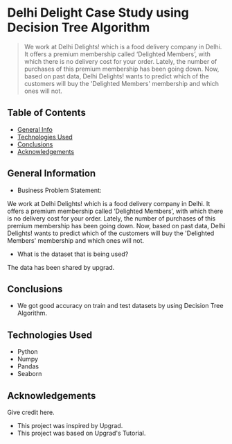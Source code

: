 # Delhi Delight Case Study using Decision Tree Algorithm
> We work at Delhi Delights! which is a food delivery company in Delhi. It offers a premium membership called ‘Delighted Members’, with which there is no delivery cost for your order. Lately, the number of purchases of this premium membership has been going down. Now, based on past data, Delhi Delights! wants to predict which of the customers will buy the 'Delighted Members' membership and which ones will not.

## Table of Contents
* [General Info](#general-information)
* [Technologies Used](#technologies-used)
* [Conclusions](#conclusions)
* [Acknowledgements](#acknowledgements)


## General Information

- Business Problem Statement:

We work at Delhi Delights! which is a food delivery company in Delhi. It offers a premium membership called ‘Delighted Members’, with which there is no delivery cost for your order. Lately, the number of purchases of this premium membership has been going down. Now, based on past data, Delhi Delights! wants to predict which of the customers will buy the 'Delighted Members' membership and which ones will not.

- What is the dataset that is being used?

The data has been shared by upgrad.

<!-- You don't have to answer all the questions - just the ones relevant to your project. -->

## Conclusions
- We got good accuracy on train and test datasets by using Decision Tree Algorithm.

<!-- You don't have to answer all the questions - just the ones relevant to your project. -->


## Technologies Used
- Python 
- Numpy 
- Pandas 
- Seaborn 


## Acknowledgements
Give credit here.
- This project was inspired by Upgrad.
- This project was based on Upgrad's Tutorial.
